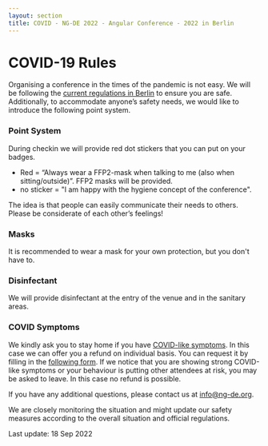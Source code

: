 ```yaml
---
layout: section
title: COVID - NG-DE 2022 - Angular Conference - 2022 in Berlin
---
```

# COVID-19 Rules

Organising a conference in the times of the pandemic is not easy. 
We will be following the [current regulations in Berlin](https://www.berlin.de/corona/en/measures/) to ensure you are safe. Additionally, to accommodate anyone’s safety needs, we would like to introduce the following point system.

### Point System

During checkin we will provide red dot stickers that you can put on your badges.
* Red = “Always wear a FFP2-mask when talking to me (also when sitting/outside)”. FFP2 masks will be provided.
* no sticker = "I am happy with the hygiene concept of the conference".

The idea is that people can easily communicate their needs to others. Please be considerate of each other’s feelings!

### Masks

It is recommended to wear a mask for your own protection, but you don't have to.

### Disinfectant

We will provide disinfectant at the entry of the venue and in the sanitary areas.

### COVID Symptoms

We kindly ask you to stay home if you have [COVID-like symptoms](https://www.who.int/health-topics/coronavirus#tab=tab_3). In this case we can offer you a refund on individual basis. You can request it by filling in the [following form](https://forms.gle/asvbmKoPGLDzqPQg9).
If we notice that you are showing strong COVID-like symptoms or your behaviour is putting other attendees at risk, you may be asked to leave. In this case no refund is possible.

If you have any additional questions, please contact us at <a href="mailto:info@ng-de.org?subject=COVID">info@ng-de.org</a>.

We are closely monitoring the situation and might update our safety measures according to the overall situation and official regulations.

Last update: 18 Sep 2022
